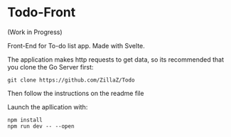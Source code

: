 # Todo-Front
(Work in Progress)

Front-End for To-do list app. Made with Svelte.

The application makes http requests to get data, so its recommended that you clone the Go Server first:
```
git clone https://github.com/ZillaZ/Todo
```
Then follow the instructions on the readme file

Launch the apllication with:
```
npm install
npm run dev -- --open
```
